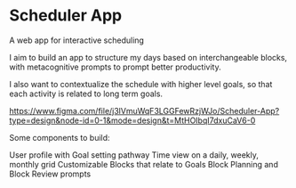 # Scheduler App

A web app for interactive scheduling

I aim to build an app to structure my days based on interchangeable blocks, with metacognitive prompts to prompt better productivity.

I also want to contextualize the schedule with higher level goals, so that each activity is related to long term goals.

https://www.figma.com/file/j3lVmuWqF3LGGFewRzjWJo/Scheduler-App?type=design&node-id=0-1&mode=design&t=MtHOIbqI7dxuCaV6-0

Some components to build:

User profile with Goal setting pathway
Time view on a daily, weekly, monthly grid
Customizable Blocks that relate to Goals
Block Planning and Block Review prompts

